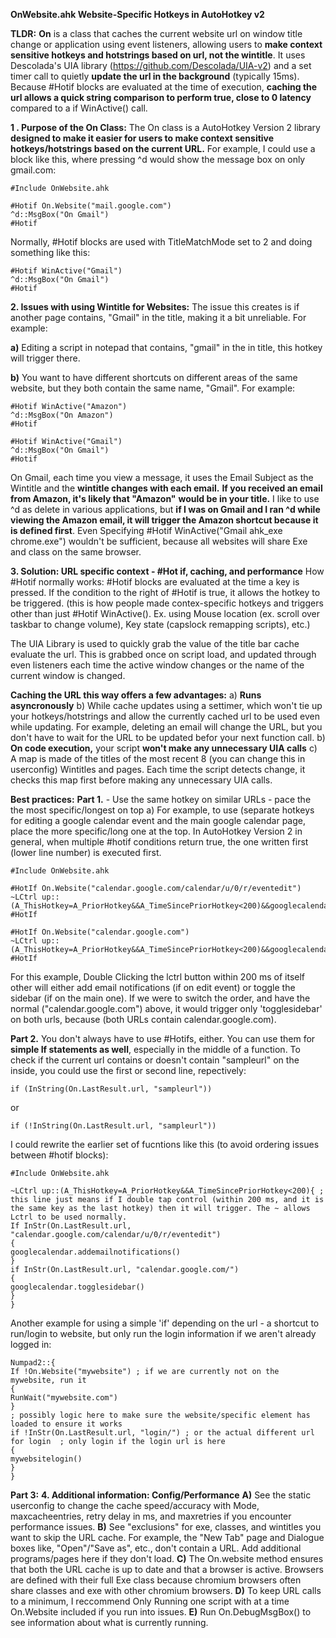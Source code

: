 **OnWebsite.ahk Website-Specific Hotkeys in AutoHotkey v2**

**TLDR:** 
**On** is a class that caches the current website url on window title change or application using event listeners, allowing users to **make context sensitive hotkeys and hotstrings based on url, not the wintitle**. It uses Descolada's UIA library (https://github.com/Descolada/UIA-v2) and a set timer call to quietly **update the url in the background** (typically 15ms). Because #Hotif blocks are evaluated at the time of execution, **caching the url allows a quick string comparison to perform true, close to 0 latency** compared to a if WinActive() call. 




**1 . Purpose of the On Class:**
The On class is a AutoHotkey Version 2 library **designed to make it easier for users to make context sensitive hotkeys/hotstrings based on the current URL.** For example, I could use a block like this, where pressing ^d would show the message box on only gmail.com:
```
#Include OnWebsite.ahk

#Hotif On.Website("mail.google.com")
^d::MsgBox("On Gmail")
#Hotif
```

Normally, #Hotif blocks are used with TitleMatchMode set to 2 and doing something like this:

```
#Hotif WinActive("Gmail")
^d::MsgBox("On Gmail")
#Hotif
```



**2. Issues with using Wintitle for Websites:**
The issue this creates is if another page contains, "Gmail" in the title, making it a bit unreliable. For example:

**a)** Editing a script in notepad that contains, "gmail" in the in title, this hotkey will trigger there.

**b)** You want to have different shortcuts on different areas of the same website, but they both contain the same name, "Gmail". For example: 
```
#Hotif WinActive("Amazon")
^d::MsgBox("On Amazon")
#Hotif

#Hotif WinActive("Gmail")
^d::MsgBox("On Gmail")
#Hotif
```
On Gmail, each time you view a message, it uses the Email Subject as the Wintitle and the **wintitle changes with each email.** **If you received an email from Amazon, it's likely that "Amazon"** 
**would be in your title.** I like to use ^d as delete in various applications, but **if I was on Gmail and I ran ^d while viewing the Amazon email, it will trigger the Amazon shortcut because it is defined first**. Even Specifying #Hotif WinActive("Gmail ahk_exe chrome.exe") wouldn't be sufficient, because all websites will share Exe and class on the same browser. 




**3. Solution: URL specific context - #Hot if, caching, and performance**
How #Hotif normally works:
#Hotif blocks are evaluated at the time a key is pressed. If the condition to the right of #Hotif is true, it allows the hotkey to be triggered. (this is how people made contex-specific hotkeys and triggers other than just #Hotif WinActive(). Ex. using Mouse location (ex. scroll over taskbar to change volume), Key state (capslock remapping scripts), etc.)

The UIA Library is used to quickly grab the value of the title bar cache evaluate the url. This is grabbed once on script load, and updated  through even listeners each time the active window changes or the name of the current window is changed. 

**Caching the URL this way offers a few advantages:**
a) **Runs asyncronously**
b) While cache updates using a settimer, which won't tie up your hotkeys/hotstrings and allow the currently cached url to be used even while updating. For example, deleting an email will change the URL, but you don't have to wait for the URL to be updated befor your next function call. 
b) **On code execution,** your script **won't make any unnecessary UIA calls**
c) A map is made of the titles of the most recent 8 (you can change this in userconfig) Wintitles and pages. Each time the script detects change, it checks this map first before making any unnecessary UIA calls.

**Best practices:**
**Part 1.** - Use the same hotkey on similar URLs - pace the the most specific/longest on top
a) For example, to use (separate hotkeys for editing a google calendar event and the main google calendar page, place the more specific/long one at the top. In AutoHotkey Version 2 in general, when multiple #hotif conditions return true, the one written first (lower line number) is executed first. 
```
#Include OnWebsite.ahk

#HotIf On.Website("calendar.google.com/calendar/u/0/r/eventedit")
~LCtrl up::(A_ThisHotkey=A_PriorHotkey&&A_TimeSincePriorHotkey<200)&&googlecalendar.addemailnotifications()
#HotIf

#HotIf On.Website("calendar.google.com")
~LCtrl up::(A_ThisHotkey=A_PriorHotkey&&A_TimeSincePriorHotkey<200)&&googlecalendar.togglesidebar()
#HotIf
```
For this example, Double Clicking the lctrl button within 200 ms of itself other will either add email notifications (if on edit event) or toggle the sidebar (if on the main one). If we were to switch the order, and have the normal ("calendar.google.com") above, it would trigger only 'togglesidebar' on both urls, because (both URLs contain calendar.google.com). 


**Part 2.** You don't always have to use #Hotifs, either. You can use them for **simple If statements as well**, especially in the middle of a function. To check if the current url contains or doesn't contain "sampleurl" on the inside, you could use the first or second line, repectively:
```
if (InString(On.LastResult.url, "sampleurl"))
```
or 
```
if (!InString(On.LastResult.url, "sampleurl"))
```

I could rewrite the earlier set of fucntions like this (to avoid ordering issues between #hotif blocks):  
```
#Include OnWebsite.ahk

~LCtrl up::(A_ThisHotkey=A_PriorHotkey&&A_TimeSincePriorHotkey<200){ ; this line just means if I double tap control (within 200 ms, and it is the same key as the last hotkey) then it will trigger. The ~ allows Lctrl to be used normally. 
If InStr(On.LastResult.url, "calendar.google.com/calendar/u/0/r/eventedit")
{
googlecalendar.addemailnotifications()
}
if InStr(On.LastResult.url, "calendar.google.com/") 
{
googlecalendar.togglesidebar()
}
}
```
Another example for using a simple 'if' depending on the url - a shortcut to run/login to website, but only run the login information if we aren't already logged in:
```
Numpad2::{
If !On.Website("mywebsite") ; if we are currently not on the mywebsite, run it
{
RunWait("mywebsite.com")
}
; possibly logic here to make sure the website/specific element has loaded to ensure it works
if !InStr(On.LastResult.url, "login/") ; or the actual different url for login  ; only login if the login url is here
{
mywebsitelogin()
}
}
```

**Part 3:**
**4. Additional information: Config/Performance**
**A)** See the static userconfig to change the cache speed/accuracy with Mode, maxcacheentries, retry delay in ms, and maxretries if you encounter performance issues.
**B)** See "exclusions" for exe, classes, and wintitles you want to skip the URL cache. For example, the "New Tab" page and Dialogue boxes like, "Open"/"Save as", etc., don't contain a URL. Add additional programs/pages here if they don't load.
**C)** The On.website method ensures that both the URL cache is up to date and that a browser is active. Browsers are defined with their full Exe class because chromium browsers often share classes and exe with other chromium browsers. 
**D)** To keep URL calls to a minimum, I reccommend Only Running one script with at a time On.Website included if you run into issues. 
**E)** Run On.DebugMsgBox() to see information about what is currently running. 
